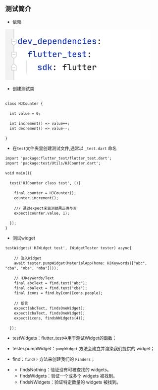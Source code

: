 ## 测试简介

- 依赖

![image-20210708105026847](./image/image-20210708105026847.png)

- 创建测试类

```

class HJCounter {

  int value = 0;

  int increment() => value++;
  int decrement() => value--;

}
```

- 在`test`文件夹里创建测试文件,通常以 `_test.dart` 命名

```
import 'package:flutter_test/flutter_test.dart';
import 'package:test/Utils/HJCounter.dart';

void main(){
  
  test('HJCounter class test', (){

    final counter = HJCounter();
    counter.increment();

    /// 通过expect来监测结果正确与否
    expect(counter.value, 1);

  });
}
```

- 测试widget

```
testWidgets('HJWidget test', (WidgetTester tester) async{

    // 注入Widget
    await tester.pumpWidget(MaterialApp(home: HJKeywords(["abc", "cba", "nba", "mba"])));

    // HJKeywords/Text
    final abcText = find.text("abc");
    final cbaText = find.text("cba");
    final icons = find.byIcon(Icons.people);

    // 断言
    expect(abcText, findsOneWidget);
    expect(cbaText, findsOneWidget);
    expect(icons, findsNWidgets(4));

  });

```

- testWidgets：flutter_test中用于测试Widget的函数；

- tester.pumpWidget：`pumpWidget` 方法会建立并渲染我们提供的 widget；

- find：`find()` 方法来创建我们的 `Finders`；

- - findsNothing：验证没有可被查找的 widgets。
  - findsWidgets：验证一个或多个 widgets 被找到。
  - findsNWidgets：验证特定数量的 widgets 被找到。

